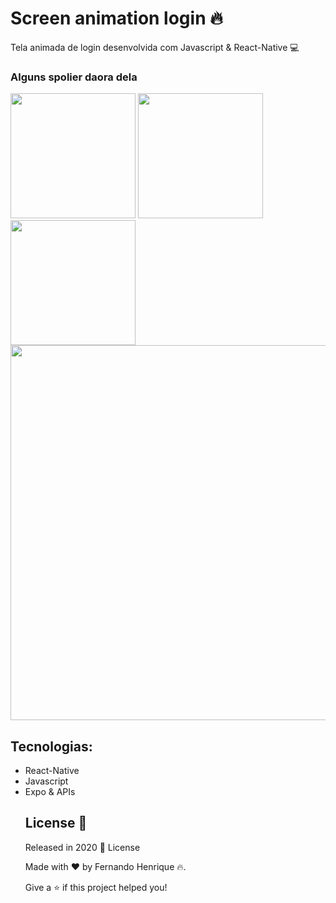 # Screen animation login :fire:
 
 Tela animada de login desenvolvida com Javascript & React-Native :computer:
 
 ### Alguns spolier daora dela
<img src="https://user-images.githubusercontent.com/68034298/92284759-225c2700-eed9-11ea-94c4-201daeb29120.gif" width=200>  <img src="https://user-images.githubusercontent.com/68034298/92284865-5cc5c400-eed9-11ea-92f8-3016c2bd5aa5.gif" width=200> <img src="https://user-images.githubusercontent.com/68034298/92286017-348b9480-eedc-11ea-9cef-870ba90fb100.gif" width=200>
<br>
<img src="https://user-images.githubusercontent.com/68034298/92285887-dc549280-eedb-11ea-85f7-fda2cd8791fe.png" width=600>

## Tecnologias:

<ul> 
<li> React-Native
<li> Javascript
<li> Expo & APIs
 
 ## License 📕

Released in 2020 📕 License

Made with :heart: by Fernando Henrique :fire:.

Give a ⭐️ if this project helped you!
